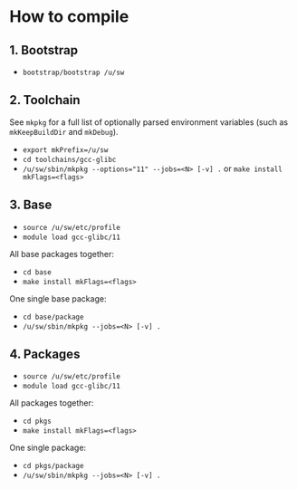 # How to compile

## 1. Bootstrap
- `bootstrap/bootstrap /u/sw`


## 2. Toolchain
See `mkpkg` for a full list of optionally parsed environment variables
(such as `mkKeepBuildDir` and `mkDebug`).
- `export mkPrefix=/u/sw`
- `cd toolchains/gcc-glibc`
- `/u/sw/sbin/mkpkg --options="11" --jobs=<N> [-v] .` or `make install mkFlags=<flags>`


## 3. Base
- `source /u/sw/etc/profile`
- `module load gcc-glibc/11`

All base packages together:
- `cd base`
- `make install mkFlags=<flags>`

One single base package:
- `cd base/package`
- `/u/sw/sbin/mkpkg --jobs=<N> [-v] .`


## 4. Packages
- `source /u/sw/etc/profile`
- `module load gcc-glibc/11`

All packages together:
- `cd pkgs`
- `make install mkFlags=<flags>`

One single package:
- `cd pkgs/package`
- `/u/sw/sbin/mkpkg --jobs=<N> [-v] .`
